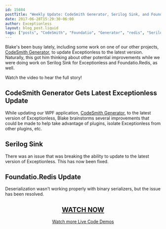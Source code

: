 ```yaml
---
id: 15684
postTitle: "Weekly Update: CodeSmith Generator, Serilog Sink, and Foundatio.Redis Updates"
date: 2017-06-28T15:29:30-06:00
author: Exceptionless
layout: blog_post.liquid
tags: ["posts", "CodeSmith", "Foundatio", "Generator", "redis", "Serilog"]
---
```


Blake's been busy lately, including some work on one of our other projects, [CodeSmith Generator](http://www.codesmithtools.com/product/generator), to update Exceptionless to the latest version. Naturally, this got him thinking about other potential improvements while we were doing work on Serilog Sink for Exceptionless and Foundatio.Redis, as well.

Watch the video to hear the full story!<!--more-->

## CodeSmith Generator Gets Latest Exceptionless Update

While updating our WPF application, [CodeSmith Generator](http://www.codesmithtools.com/product/generator), to the latest version of Exceptionless, Blake brainstorms several improvements that could be made to help take advantage of plugins, isolate Exceptionless from other plugins, etc.

## Serilog Sink

There was an issue that was breaking the ability to update to the latest version of Exceptionless. This has now been fixed.

## Foundatio.Redis Update

Deserialization wasn't working properly with binary serializers, but the issue has been resolved.

<h2 style="text-align: center;">
  <a href="https://youtu.be/bqhdaFdgr4M">WATCH NOW</a>
</h2>

<p style="text-align: center;">
  <a href="/category/weekly-updates/">Watch more Live Code Demos</a>
</p>
